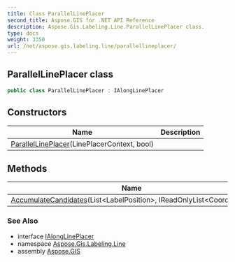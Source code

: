 ```yaml
---
title: Class ParallelLinePlacer
second_title: Aspose.GIS for .NET API Reference
description: Aspose.Gis.Labeling.Line.ParallelLinePlacer class. 
type: docs
weight: 3350
url: /net/aspose.gis.labeling.line/parallellineplacer/
---
```

## ParallelLinePlacer class

```csharp
public class ParallelLinePlacer : IAlongLinePlacer
```

## Constructors

| Name | Description |
| --- | --- |
| [ParallelLinePlacer](parallellineplacer/)(LinePlacerContext, bool) |  |

## Methods

| Name | Description |
| --- | --- |
| [AccumulateCandidates](../../aspose.gis.labeling.line/parallellineplacer/accumulatecandidates/)(List&lt;LabelPosition&gt;, IReadOnlyList&lt;Coordinate&gt;) |  |

### See Also

* interface [IAlongLinePlacer](../ialonglineplacer/)
* namespace [Aspose.Gis.Labeling.Line](../../aspose.gis.labeling.line/)
* assembly [Aspose.GIS](../../)



